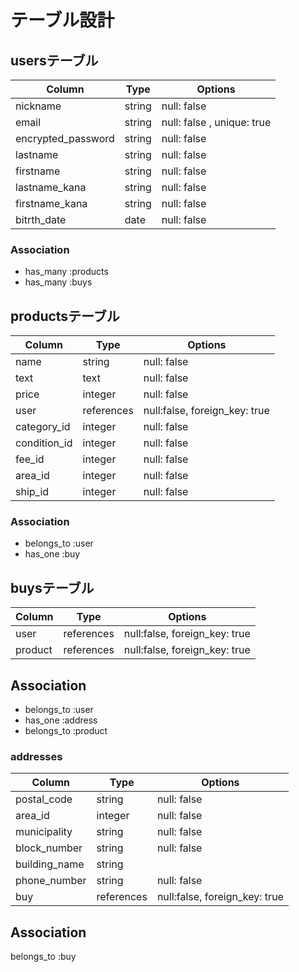 # テーブル設計

## usersテーブル
| Column         | Type    | Options                       |
| -------------- | ------- | ----------------------------- |
| nickname       | string  | null:  false                  |
| email          | string  | null:  false ,   unique: true |
| encrypted_password       | string  | null:  false                  |
| lastname       | string  | null:  false                  |
| firstname      | string  | null:  false                  |
| lastname_kana  | string  | null:  false                  |
| firstname_kana | string  | null:  false                  |
| bitrth_date    | date | null:  false                  |



### Association
- has_many :products
- has_many :buys



## productsテーブル
| Column         | Type       | Options                       |
| -------------- | ------- | ----------------------------- |
| name   | string       | null:  false                  |
| text   | text       | null:  false                  |
| price          | integer    | null:  false                  |
| user    | references | null:false, foreign_key: true |
| category_id       | integer    | null:  false                  |
| condition_id      | integer     | null:  false                  |
| fee_id   | integer     | null:  false                  |
| area_id | integer     | null:  false                  |
| ship_id       | integer     | null:  false                  |


### Association
- belongs_to :user
- has_one :buy



## buysテーブル 
| Column         | Type       | Options               |
| -------------- | ------- | ----------------------------- |
|user          |references | null:false, foreign_key: true |
|product    |  references | null:false, foreign_key: true |


## Association
- belongs_to :user
- has_one :address
- belongs_to :product




### addresses
| Column         | Type       | Options               |
| -------------- | ------- | ----------------------------- |
|   postal_code | string   |  null:  false    |
| area_id | integer     | null:  false                  |
|   municipality    |   string  |   null:  false    |
|   block_number    |   string |   null:  false    |
|   building_name   |   string   |     |
|   phone_number    | string   | null:  false    |
|   buy |references | null:false, foreign_key: true |


## Association
belongs_to :buy